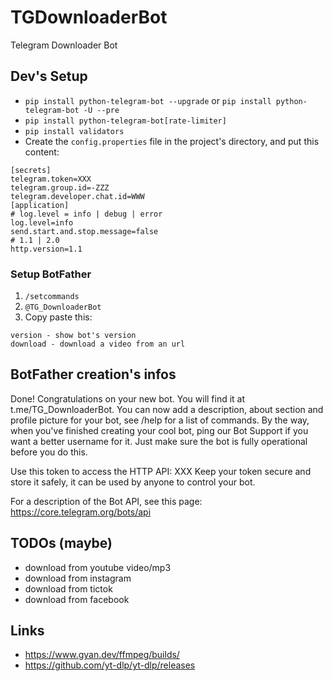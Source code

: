 # TGDownloaderBot

Telegram Downloader Bot

## Dev's Setup

+ ```pip install python-telegram-bot --upgrade``` or ```pip install python-telegram-bot -U --pre```
+ ```pip install python-telegram-bot[rate-limiter]```
+ ```pip install validators```
+ Create the ```config.properties``` file in the project's directory, and put this content:

```
[secrets]
telegram.token=XXX
telegram.group.id=-ZZZ
telegram.developer.chat.id=WWW
[application]
# log.level = info | debug | error
log.level=info
send.start.and.stop.message=false
# 1.1 | 2.0
http.version=1.1
```

### Setup BotFather

1. ```/setcommands```
2. ```@TG_DownloaderBot```
3. Copy paste this:

```
version - show bot's version
download - download a video from an url
```

## BotFather creation's infos

Done! Congratulations on your new bot. You will find it at t.me/TG_DownloaderBot. You can now add a description, about section
and profile picture for your bot, see /help for a list of commands. By the way, when you've finished creating your cool
bot, ping our Bot Support if you want a better username for it. Just make sure the bot is fully operational before you
do this.

Use this token to access the HTTP API:
XXX
Keep your token secure and store it safely, it can be used by anyone to control your bot.

For a description of the Bot API, see this page: https://core.telegram.org/bots/api

## TODOs (maybe)

+ download from youtube video/mp3
+ download from instagram
+ download from tictok
+ download from facebook

## Links

+ https://www.gyan.dev/ffmpeg/builds/
+ https://github.com/yt-dlp/yt-dlp/releases
